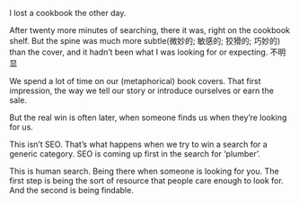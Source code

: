 I lost a cookbook the other day.

After twenty more minutes of searching, there it was, right on the cookbook shelf. But the spine was much more subtle(微妙的; 敏感的; 狡猾的; 巧妙的) than the cover, and it hadn’t been what I was looking for or expecting.
不明显

We spend a lot of time on our (metaphorical) book covers. That first impression, the way we tell our story or introduce ourselves or earn the sale.

But the real win is often later, when someone finds us when they’re looking for us.

This isn’t SEO. That’s what happens when we try to win a search for a generic category. SEO is coming up first in the search for ‘plumber’.

This is human search. Being there when someone is looking for you. The first step is being the sort of resource that people care enough to look for. And the second is being findable.